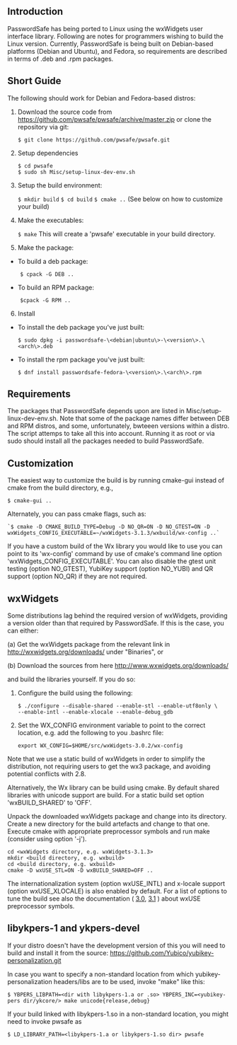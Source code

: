 ## Introduction
PasswordSafe has being ported to Linux using the wxWidgets user
interface library. Following are notes for programmers wishing to
build the Linux version. Currently, PasswordSafe is being built on
Debian-based platforms (Debian and Ubuntu), and Fedora, so
requirements are described in terms of .deb and .rpm packages.

## Short Guide
The following should work for Debian and Fedora-based distros:
1. Download the source code from https://github.com/pwsafe/pwsafe/archive/master.zip or clone the repository via git: 

    ` $ git clone https://github.com/pwsafe/pwsafe.git `

2. Setup dependencies

    `$ cd pwsafe`    
    `$ sudo sh Misc/setup-linux-dev-env.sh `

3. Setup the build environment:

    `$ mkdir build`
    `$ cd build`
    `$ cmake ..`
(See below on how to customize your build)
4. Make the executables:

    `$ make`
This will create a 'pwsafe' executable in your build directory.
5. Make the package:

- To build a deb package:
```
    $ cpack -G DEB ..
```
- To build an RPM package:
```
    $cpack -G RPM ..
```

6. Install

- To install the deb package you've just built:

    `$ sudo dpkg -i passwordsafe-\<debian|ubuntu\>-\<version\>.\<arch\>.deb`

- To install the rpm package you've just built:

    `$ dnf install passwordsafe-fedora-\<version\>.\<arch\>.rpm`

## Requirements
The packages that PasswordSafe depends upon are listed in Misc/setup-linux-dev-env.sh. Note that some of the package names differ between DEB and RPM distros, and some, unfortunately, bwteeen versions within a distro. The script attemps to take all this into account. Running it as root or via sudo should install all the packages needed to build PasswordSafe.

## Customization
The easiest way to customize the build is by running cmake-gui instead of cmake from the build directory, e.g.,

    $ cmake-gui ..

Alternately, you can pass cmake flags, such as:

    `$ cmake -D CMAKE_BUILD_TYPE=Debug -D NO_QR=ON -D NO_GTEST=ON -D wxWidgets_CONFIG_EXECUTABLE=~/wxWidgets-3.1.3/wxbuild/wx-config ..`


If you have a custom build of the Wx library you would like to use 
you can point to its 'wx-config' command by use of cmake's command 
line option 'wxWidgets_CONFIG_EXECUTABLE'. You can also disable the 
gtest unit testing (option NO_GTEST), YubiKey support (option NO_YUBI) 
and QR support (option NO_QR) if they are not required.

## wxWidgets

Some distributions lag behind the required version of wxWidgets,
providing a version older than that required by PasswordSafe. If this
is the case, you can either:

(a) Get the wxWidgets package from the relevant link in
    http://wxwidgets.org/downloads/ under "Binaries", or
    
(b) Download the sources from here
    http://www.wxwidgets.org/downloads/
    
and build the libraries yourself. If you do so:
1. Configure the build using the following:

    ```
    $ ./configure --disable-shared --enable-stl --enable-utf8only \
    --enable-intl --enable-xlocale --enable-debug_gdb
    ```

2. Set the WX_CONFIG environment variable to point to the correct
   location, e.g. add the following to you .bashrc file:

    ```
    export WX_CONFIG=$HOME/src/wxWidgets-3.0.2/wx-config
    ```

Note that we use a static build of wxWidgets in order to simplify the
distribution, not requiring users to get the wx3 package, and avoiding
potential conflicts with 2.8.

Alternatively, the Wx library can be build using cmake.
By default shared libraries with unicode support are build. For a static 
build set option 'wxBUILD_SHARED' to 'OFF'.

Unpack the downloaded wxWidgets package and change into its directory. 
Create a new directory for the build artefacts and change to that one. 
Execute cmake with appropriate preprocessor symbols and run make (consider
using option '-j').

    cd <wxWidgets directory, e.g. wxWidgets-3.1.3>
    mkdir <build directory, e.g. wxbuild>
    cd <build directory, e.g. wxbuild>
    cmake -D wxUSE_STL=ON -D wxBUILD_SHARED=OFF ..

The internationalization system (option wxUSE_INTL) and x-locale support 
(option wxUSE_XLOCALE) is also enabled by default. For a list of options 
to tune the build see also the documentation (
[3.0](https://docs.wxwidgets.org/3.0/page_wxusedef.html), 
[3.1](https://docs.wxwidgets.org/3.1/page_wxusedef.html)
) about wxUSE preprocessor symbols.


##  libykpers-1 and ykpers-devel
If your distro doesn't have the development version of this you will
need to build and install it from the source:
https://github.com/Yubico/yubikey-personalization.git

In case you want to specify a non-standard location from which
yubikey-personalization headers/libs are to be used, invoke "make"
like this:

    $ YBPERS_LIBPATH=<dir with libykpers-1.a or .so> YBPERS_INC=<yubikey-pers dir/ykcore/> make unicode{release,debug}

If your build linked with libykpers-1.so in a non-standard location,
you might need to invoke pwsafe as

    $ LD_LIBRARY_PATH=<libykpers-1.a or libykpers-1.so dir> pwsafe 
